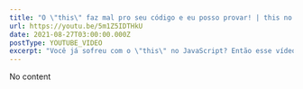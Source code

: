 ```yaml
---
title: "O \"this\" faz mal pro seu código e eu posso provar! | this no JavaScript vale a pena?"
url: https://youtu.be/5m1Z5IDTHkU
date: 2021-08-27T03:00:00.000Z
postType: YOUTUBE_VIDEO
excerpt: "Você já sofreu com o \"this\" no JavaScript? Então esse vídeo é pra você! Vou falar dos motivos pelos quais eu evito a todo custo em meus códigos e tento deixar eles o mais simples o possível"
---
```


No content
